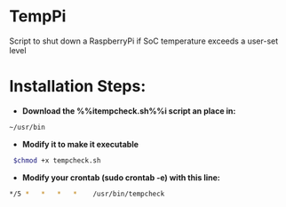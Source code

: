 TempPi
======

Script to shut down a RaspberryPi if SoC temperature exceeds a user-set level

# Installation Steps:

* **Download the %%itempcheck.sh%%i script an place in:**

```bash
~/usr/bin
```

* **Modify it to make it executable**

```bash
 $chmod +x tempcheck.sh
```

* **Modify your crontab (sudo crontab -e) with this line:**

```bash
*/5 *   *   *   *    /usr/bin/tempcheck
```
